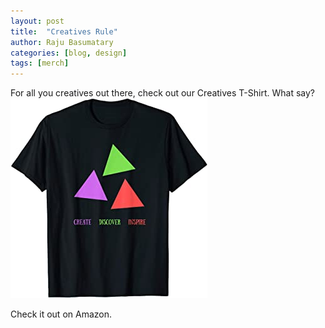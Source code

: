 ```yaml
---
layout: post
title:  "Creatives Rule"
author: Raju Basumatary
categories: [blog, design]
tags: [merch]
---
```


For all you creatives out there, check out our Creatives T-Shirt. What say? 
![Creatives T-Shirt](/assets/creatives_tshirt.jpg)

Check it out on Amazon. 
<link rel="canonical" href="https://www.amazon.com/dp/B083GH4MT3">
